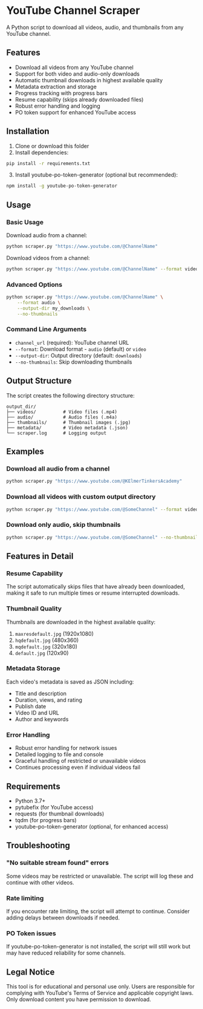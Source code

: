 # YouTube Channel Scraper

A Python script to download all videos, audio, and thumbnails from any YouTube channel.

## Features

- Download all videos from any YouTube channel
- Support for both video and audio-only downloads
- Automatic thumbnail downloads in highest available quality
- Metadata extraction and storage
- Progress tracking with progress bars
- Resume capability (skips already downloaded files)
- Robust error handling and logging
- PO token support for enhanced YouTube access

## Installation

1. Clone or download this folder
2. Install dependencies:
```bash
pip install -r requirements.txt
```

3. Install youtube-po-token-generator (optional but recommended):
```bash
npm install -g youtube-po-token-generator
```

## Usage

### Basic Usage

Download audio from a channel:
```bash
python scraper.py "https://www.youtube.com/@ChannelName"
```

Download videos from a channel:
```bash
python scraper.py "https://www.youtube.com/@ChannelName" --format video
```

### Advanced Options

```bash
python scraper.py "https://www.youtube.com/@ChannelName" \
    --format audio \
    --output-dir my_downloads \
    --no-thumbnails
```

### Command Line Arguments

- `channel_url` (required): YouTube channel URL
- `--format`: Download format - `audio` (default) or `video`
- `--output-dir`: Output directory (default: `downloads`)
- `--no-thumbnails`: Skip downloading thumbnails

## Output Structure

The script creates the following directory structure:

```
output_dir/
├── videos/          # Video files (.mp4)
├── audio/           # Audio files (.m4a)
├── thumbnails/      # Thumbnail images (.jpg)
├── metadata/        # Video metadata (.json)
└── scraper.log      # Logging output
```

## Examples

### Download all audio from a channel
```bash
python scraper.py "https://www.youtube.com/@KElmerTinkersAcademy"
```

### Download all videos with custom output directory
```bash
python scraper.py "https://www.youtube.com/@SomeChannel" --format video --output-dir "/path/to/downloads"
```

### Download only audio, skip thumbnails
```bash
python scraper.py "https://www.youtube.com/@SomeChannel" --no-thumbnails
```

## Features in Detail

### Resume Capability
The script automatically skips files that have already been downloaded, making it safe to run multiple times or resume interrupted downloads.

### Thumbnail Quality
Thumbnails are downloaded in the highest available quality:
1. `maxresdefault.jpg` (1920x1080)
2. `hqdefault.jpg` (480x360) 
3. `mqdefault.jpg` (320x180)
4. `default.jpg` (120x90)

### Metadata Storage
Each video's metadata is saved as JSON including:
- Title and description
- Duration, views, and rating
- Publish date
- Video ID and URL
- Author and keywords

### Error Handling
- Robust error handling for network issues
- Detailed logging to file and console
- Graceful handling of restricted or unavailable videos
- Continues processing even if individual videos fail

## Requirements

- Python 3.7+
- pytubefix (for YouTube access)
- requests (for thumbnail downloads)
- tqdm (for progress bars)
- youtube-po-token-generator (optional, for enhanced access)

## Troubleshooting

### "No suitable stream found" errors
Some videos may be restricted or unavailable. The script will log these and continue with other videos.

### Rate limiting
If you encounter rate limiting, the script will attempt to continue. Consider adding delays between downloads if needed.

### PO Token issues
If youtube-po-token-generator is not installed, the script will still work but may have reduced reliability for some channels.

## Legal Notice

This tool is for educational and personal use only. Users are responsible for complying with YouTube's Terms of Service and applicable copyright laws. Only download content you have permission to download.